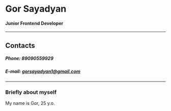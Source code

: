 # Gor Sayadyan
#### Junior Frontend Developer
___
## Contacts
##### __Phone:__ ____89090559929____
##### E-mail: gorsayadyan1@gmail.com
___
### __Briefly about myself__
My name is Gor, 25 y.o.
